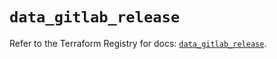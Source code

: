 # `data_gitlab_release`

Refer to the Terraform Registry for docs: [`data_gitlab_release`](https://registry.terraform.io/providers/gitlabhq/gitlab/17.0.0/docs/data-sources/release).
